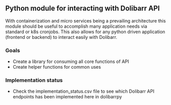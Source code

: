 ## Python module for interacting with Dolibarr API
With containerization and micro services being a prevailing architecture this module
should be useful to accomplish many application needs via standard or k8s cronjobs.
This also allows for any python driven application (frontend or backend) to interact
easily with Dolibarr.

### Goals
*  Create a library for consuming all core functions of API
*  Create helper functions for common uses

### Implementation status
* Check the implementation_status.csv file to see which Dolibarr API endpoints has been implemented here in dolibarrpy
